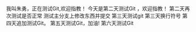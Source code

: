 我叫朱勇，正在测试Git,欢迎指教！
今天是第二天测试Git ，欢迎指教！
第二天再次测试是否正常
测试主分支上修改东西并提交
第三天测试git
第三天换行符号
第四天追加测试Git。
第五天测试Git，加油!
 第六天测试Git 
